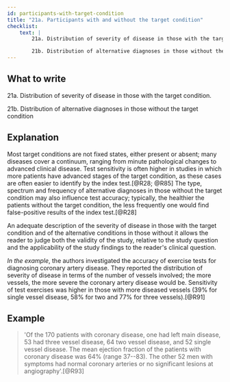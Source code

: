 ```yaml
---
id: participants-with-target-condition
title: "21a. Participants with and without the target condition"
checklist: 
    text: |
        21a. Distribution of severity of disease in those with the target condition.

        21b. Distribution of alternative diagnoses in those without the target condition
---
```

## What to write

21a. Distribution of severity of disease in those with the target condition.

21b. Distribution of alternative diagnoses in those without the target condition

## Explanation

Most target conditions are not fixed states, either
present or absent; many diseases cover a continuum, ranging from minute
pathological changes to advanced clinical disease. Test sensitivity is
often higher in studies in which more patients have advanced stages of
the target condition, as these cases are often easier to identify by the
index test.[@R28; @R85] The type, spectrum and frequency of alternative
diagnoses in those without the target condition may also influence test
accuracy; typically, the healthier the patients without the target
condition, the less frequently one would find false-positive results of
the index test.[@R28]

An adequate description of the severity of disease in those with the
target condition and of the alternative conditions in those without it
allows the reader to judge both the validity of the study, relative to
the study question and the applicability of the study findings to the
reader\'s clinical question.

*In the example*, the authors investigated the accuracy of exercise
tests for diagnosing coronary artery disease. They reported the
distribution of severity of disease in terms of the number of vessels
involved; the more vessels, the more severe the coronary artery disease
would be. Sensitivity of test exercises was higher in those with more
diseased vessels (39% for single vessel disease, 58% for two and 77% for
three vessels).[@R91]

## Example

> 'Of the 170 patients with coronary disease, one had left
main disease, 53 had three vessel disease, 64 two vessel disease, and 52
single vessel disease. The mean ejection fraction of the patients with
coronary disease was 64% (range 37--83). The other 52 men with symptoms
had normal coronary arteries or no significant lesions at
angiography'.[@R93]

